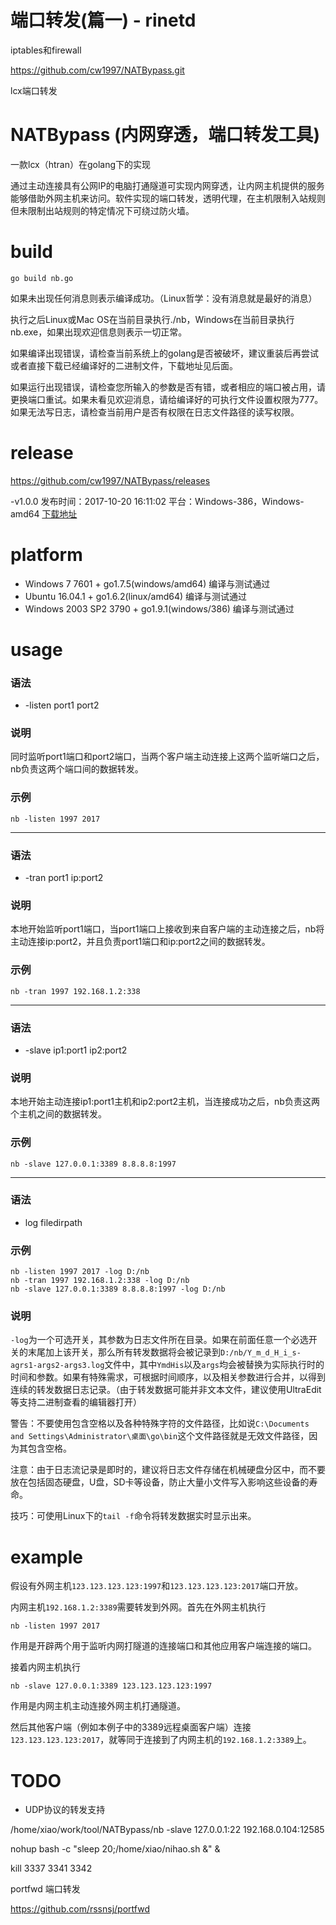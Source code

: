  

# 端口转发(篇一) - rinetd

iptables和firewall

https://github.com/cw1997/NATBypass.git

 lcx端口转发



# NATBypass (内网穿透，端口转发工具)

一款lcx（htran）在golang下的实现

通过主动连接具有公网IP的电脑打通隧道可实现内网穿透，让内网主机提供的服务能够借助外网主机来访问。软件实现的端口转发，透明代理，在主机限制入站规则但未限制出站规则的特定情况下可绕过防火墙。

# build

```
go build nb.go
```

如果未出现任何消息则表示编译成功。（Linux哲学：没有消息就是最好的消息）

执行之后Linux或Mac OS在当前目录执行./nb，Windows在当前目录执行nb.exe，如果出现欢迎信息则表示一切正常。

如果编译出现错误，请检查当前系统上的golang是否被破坏，建议重装后再尝试或者直接下载已经编译好的二进制文件，下载地址见后面。

如果运行出现错误，请检查您所输入的参数是否有错，或者相应的端口被占用，请更换端口重试。如果未看见欢迎消息，请给编译好的可执行文件设置权限为777。如果无法写日志，请检查当前用户是否有权限在日志文件路径的读写权限。

# release

https://github.com/cw1997/NATBypass/releases

-v1.0.0 发布时间：2017-10-20 16:11:02 平台：Windows-386，Windows-amd64 [下载地址](https://github.com/cw1997/NATBypass/releases/tag/v1.0.0)

# platform

- Windows 7 7601 + go1.7.5(windows/amd64) 编译与测试通过
- Ubuntu 16.04.1 + go1.6.2(linux/amd64) 编译与测试通过
- Windows 2003 SP2 3790 + go1.9.1(windows/386) 编译与测试通过

# usage

### 语法

- -listen port1 port2

### 说明

同时监听port1端口和port2端口，当两个客户端主动连接上这两个监听端口之后，nb负责这两个端口间的数据转发。

### 示例

```
nb -listen 1997 2017
```

------

### 语法

- -tran port1 ip:port2

### 说明

本地开始监听port1端口，当port1端口上接收到来自客户端的主动连接之后，nb将主动连接ip:port2，并且负责port1端口和ip:port2之间的数据转发。

### 示例

```
nb -tran 1997 192.168.1.2:338
```

------

### 语法

- -slave ip1:port1 ip2:port2

### 说明

本地开始主动连接ip1:port1主机和ip2:port2主机，当连接成功之后，nb负责这两个主机之间的数据转发。

### 示例

```
nb -slave 127.0.0.1:3389 8.8.8.8:1997
```

------

### 语法

- log filedirpath

### 示例

```
nb -listen 1997 2017 -log D:/nb
nb -tran 1997 192.168.1.2:338 -log D:/nb
nb -slave 127.0.0.1:3389 8.8.8.8:1997 -log D:/nb
```

### 说明

`-log`为一个可选开关，其参数为日志文件所在目录。如果在前面任意一个必选开关的末尾加上该开关，那么所有转发数据将会被记录到`D:/nb/Y_m_d_H_i_s-agrs1-args2-args3.log`文件中，其中`YmdHis`以及`args`均会被替换为实际执行时的时间和参数。如果有特殊需求，可根据时间顺序，以及相关参数进行合并，以得到连续的转发数据日志记录。（由于转发数据可能并非文本文件，建议使用UltraEdit等支持二进制查看的编辑器打开）

警告：不要使用包含空格以及各种特殊字符的文件路径，比如说`C:\Documents and Settings\Administrator\桌面\go\bin`这个文件路径就是无效文件路径，因为其包含空格。

注意：由于日志流记录是即时的，建议将日志文件存储在机械硬盘分区中，而不要放在包括固态硬盘，U盘，SD卡等设备，防止大量小文件写入影响这些设备的寿命。

技巧：可使用Linux下的`tail -f`命令将转发数据实时显示出来。

# example

假设有外网主机`123.123.123.123:1997`和`123.123.123.123:2017`端口开放。

内网主机`192.168.1.2:3389`需要转发到外网。首先在外网主机执行

```
nb -listen 1997 2017
```

作用是开辟两个用于监听内网打隧道的连接端口和其他应用客户端连接的端口。

接着内网主机执行

```
nb -slave 127.0.0.1:3389 123.123.123.123:1997
```

作用是内网主机主动连接外网主机打通隧道。

然后其他客户端（例如本例子中的3389远程桌面客户端）连接`123.123.123.123:2017`，就等同于连接到了内网主机的`192.168.1.2:3389`上。

# TODO

- UDP协议的转发支持



/home/xiao/work/tool/NATBypass/nb -slave 127.0.0.1:22 192.168.0.104:12585

nohup bash -c "sleep 20;/home/xiao/nihao.sh &" &

kill 3337 3341 3342



portfwd 端口转发

https://github.com/rssnsj/portfwd
